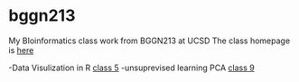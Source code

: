 # bggn213

My BIoinformatics class work from BGGN213 at UCSD
The class homepage is [here](https://bioboot.github.io/bggn213_S18/)

-Data Visulization in R [class 5](https://github.com/xth20170/bggn213/tree/master/class5)
-unsuprevised learning PCA [class 9](https://github.com/xth20170/bggn213/tree/master/bioinformatics%20Class%209)
